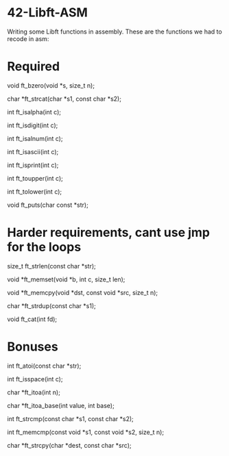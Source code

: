 # 42-Libft-ASM
Writing some Libft functions in assembly. These are the functions we had to recode in asm:

# Required
void				ft_bzero(void *s, size_t n);

char				*ft_strcat(char *s1, const char *s2);

int					ft_isalpha(int c);

int					ft_isdigit(int c);

int					ft_isalnum(int c);

int					ft_isascii(int c);

int					ft_isprint(int c);

int					ft_toupper(int c);

int					ft_tolower(int c);

void				ft_puts(char const *str);



# Harder requirements, cant use jmp for the loops
size_t				ft_strlen(const char *str);

void				*ft_memset(void *b, int c, size_t len);

void				*ft_memcpy(void *dst, const void *src, size_t n);

char				*ft_strdup(const char *s1);

void				ft_cat(int fd);



# Bonuses
int					ft_atoi(const char *str);

int					ft_isspace(int c);

char				*ft_itoa(int n);

char				*ft_itoa_base(int value, int base);

int					ft_strcmp(const char *s1, const char *s2);

int					ft_memcmp(const void *s1, const void *s2, size_t n);

char				*ft_strcpy(char *dest, const char *src);

